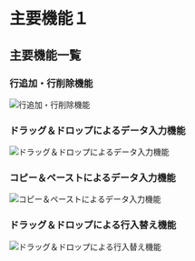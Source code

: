 # 主要機能１

## 主要機能一覧

### 行追加・行削除機能

![行追加・行削除機能](../public/images/1-行追加・行削除機能.gif)

### ドラッグ＆ドロップによるデータ入力機能

![ドラッグ＆ドロップによるデータ入力機能](../public/images/2-ドラッグ＆ドロップによるデータ入力機能.gif)

### コピー＆ペーストによるデータ入力機能

![コピー＆ペーストによるデータ入力機能](../public/images/3-コピー＆ペーストによるデータ入力機能.gif)

### ドラッグ＆ドロップによる行入替え機能

![ドラッグ＆ドロップによる行入替え機能](../public/images/5-ドラッグ＆ドロップによる行入替え機能.gif)
